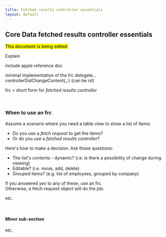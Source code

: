 ```yaml
---
title: Fetched results controller essentials
layout: default
---
```


## Core Data fetched results controller essentials

<mark>This document is being edited.</mark>

Explain

include apple reference doc 

minimal implementation of the frc delegate...  
controllerDidChangeContent(_:) (can be nil)  

frc = short form for *fetched results controller* 

<br>

### When to use an frc

Assume a scenario where you need a table view to show a list of items:
* Do you use a *fetch request* to get the items?
* Or do you use a *fetched results controller*? 

Here's how to make a decision: Ask these questions:
* The list's contents - dynamic? (i.e. is there a possibility of change during viewing)  
* Editable? (i.e. move, add, delete)  
* Grouped items? (e.g. list of employees, grouped by company)  

If you answered *yes* to any of these, use an frc.  
Otherwise, a fetch request object will do the job.  

etc.

<br>

#### Minor sub-section

etc.

<br>

